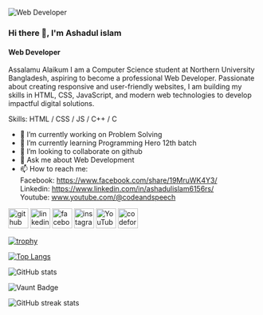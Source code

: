 ![Web Developer](https://media.licdn.com/dms/image/v2/D4E16AQFNxG5hg5QnkA/profile-displaybackgroundimage-shrink_350_1400/profile-displaybackgroundimage-shrink_350_1400/0/1730233272918?e=1758153600&v=beta&t=-nUrAew33apyf1v1LGLhctssAjI0MC7j0MDcyDp9-sQ)
### Hi there 👋, I'm Ashadul islam
#### Web Developer

Assalamu Alaikum
I am a Computer Science student at Northern University Bangladesh, aspiring to become a professional Web Developer. Passionate about creating responsive and user-friendly websites, I am building my skills in HTML, CSS, JavaScript, and modern web technologies to develop impactful digital solutions.

Skills: HTML / CSS / JS / C++ / C

- 🔭 I’m currently working on Problem Solving 
- 🌱 I’m currently learning Programming Hero 12th batch 
- 👯 I’m looking to collaborate on github 
- 💬 Ask me about Web Development 
- 📫 How to reach me: <br>Facebook: https://www.facebook.com/share/19MruWK4Y3/ <br>Linkedin: https://www.linkedin.com/in/ashadulislam6156rs/ <br> Youtube: www.youtube.com/@codeandspeech 


[<img src='https://cdn.jsdelivr.net/npm/simple-icons@3.0.1/icons/github.svg' alt='github' height='40'>](https://github.com/ashadulislam6156rs)  [<img src='https://cdn.jsdelivr.net/npm/simple-icons@3.0.1/icons/linkedin.svg' alt='linkedin' height='40'>](https://www.linkedin.com/in/ashadulislam6156rs/)  [<img src='https://cdn.jsdelivr.net/npm/simple-icons@3.0.1/icons/facebook.svg' alt='facebook' height='40'>](https://www.facebook.com/ashadulislam6156rs)  [<img src='https://cdn.jsdelivr.net/npm/simple-icons@3.0.1/icons/instagram.svg' alt='instagram' height='40'>](https://www.instagram.com/ashadulislam6156rs/)  [<img src='https://cdn.jsdelivr.net/npm/simple-icons@3.0.1/icons/youtube.svg' alt='YouTube' height='40'>]([https://www.youtube.com/channel/@codeandspeech](https://www.youtube.com/@codeandspeech))  [<img src='https://cdn.jsdelivr.net/npm/simple-icons@3.0.1/icons/codeforces.svg' alt='codeforces' height='40'>](https://codeforces.com/profile/Ashadul_islam6156)  

[![trophy](https://github-profile-trophy.vercel.app/?username=ashadulislam6156rs)](https://github.com/ryo-ma/github-profile-trophy)

[![Top Langs](https://github-readme-stats.vercel.app/api/top-langs/?username=ashadulislam6156rs)](https://github.com/anuraghazra/github-readme-stats)

![GitHub stats](https://github-readme-stats.vercel.app/api?username=ashadulislam6156rs&show_icons=true&count_private=true)  

![Vaunt Badge](https://api.vaunt.dev/v1/github/entities/ashadulislam6156rs/contributions?format=svg&private=true)  

![GitHub streak stats](https://streak-stats.demolab.com/?user=ashadulislam6156rs)  


